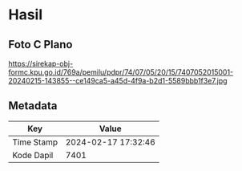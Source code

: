# Hasil

## Foto C Plano

https://sirekap-obj-formc.kpu.go.id/769a/pemilu/pdpr/74/07/05/20/15/7407052015001-20240215-143855--ce149ca5-a45d-4f9a-b2d1-5589bbb1f3e7.jpg


## Metadata

| Key        | Value               |
| ---------- | ------------------- |
| Time Stamp | 2024-02-17 17:32:46 |
| Kode Dapil | 7401                |



